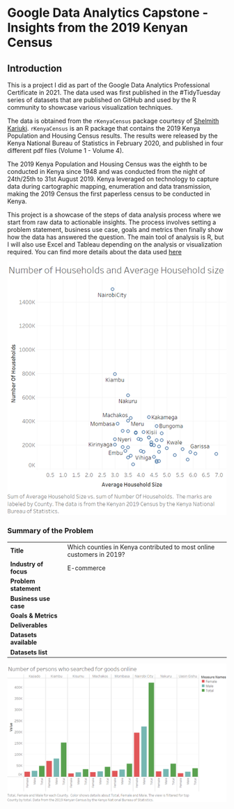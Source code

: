 # Google Data Analytics Capstone - Insights from the 2019 Kenyan Census

## Introduction

This is a project I did as part of the Google Data Analytics Professional Certificate in 2021. The data used was first published in the #TidyTuesday series of datasets that are published on GitHub and used by the R community to showcase various visualization techniques.

The data is obtained from the `rKenyaCensus` package courtesy of [Shelmith Kariuki](https://github.com/Shelmith-Kariuki).
`rKenyaCensus` is an R package that contains the 2019 Kenya Population and Housing Census results. The results were released by the Kenya National Bureau of Statistics in February 2020, and published in four different pdf files (Volume 1 - Volume 4).

The 2019 Kenya Population and Housing Census was the eighth to be conducted in Kenya since 1948 and was conducted from the night of 24th/25th to 31st August 2019. Kenya leveraged on technology to capture data during cartographic mapping, enumeration and data transmission, making the 2019 Census the first paperless census to be conducted in Kenya.

This project is a showcase of the steps of data analysis process where we start from raw data to actionable insights. The process involves setting a problem statement, business use case, goals and metrics then finally show how the data has answered the question. The main tool of analysis is R, but I will also use Excel and Tableau depending on the analysis or visualization required. You can find more details about the data used [here](https://github.com/rfordatascience/tidytuesday/blob/master/data/2021/2021-01-19/readme.md)

![Figure 1](household_sizes.png)

### Summary of the Problem
|        |        |
| ------ | :----- |
| **Title** | Which counties in Kenya contributed to most online customers in 2019?  |
| **Industry of focus** | E-commerce  |
| **Problem statement** |  |
| **Business use case** |  |
| **Goals & Metrics** | |
| **Deliverables** | |
| **Datasets available** | |
| **Datasets list** | |

![Figure 2](searched_goods_online.png)
